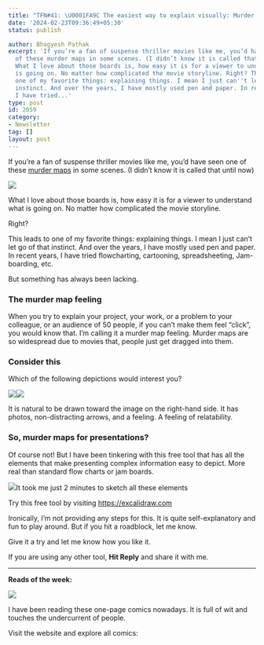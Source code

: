 ```yaml
---
title: "TFN#41: \U0001FA9C The easiest way to explain visually: Murder Maps"
date: '2024-02-23T09:36:49+05:30'
status: publish

author: Bhagyesh Pathak
excerpt: 'If you’re a fan of suspense thriller movies like me, you’d have seen one
  of these murder maps in some scenes. (I didn’t know it is called that until now)
  What I love about those boards is, how easy it is for a viewer to understand what
  is going on. No matter how complicated the movie storyline. Right? This leads to
  one of my favorite things: explaining things. I mean I just can''t let go of that
  instinct. And over the years, I have mostly used pen and paper. In recent years,
  I have tried...'
type: post
id: 2059
category:
- Newsletter
tag: []
layout: post
---
```


If you’re a fan of suspense thriller movies like me, you’d have seen one of these [murder maps](https://en.wikipedia.org/wiki/Evidence_board) in some scenes. (I didn’t know it is called that until now)

![](https://embed.filekitcdn.com/e/tkwVjiL2WnM6sb9P2ZThes/tNypaTZPJbRVkxL4vejH9f)

What I love about those boards is, how easy it is for a viewer to understand what is going on. No matter how complicated the movie storyline.

Right?

This leads to one of my favorite things: explaining things. I mean I just can’t let go of that instinct. And over the years, I have mostly used pen and paper. In recent years, I have tried flowcharting, cartooning, spreadsheeting, Jam-boarding, etc.

But something has always been lacking.

### The murder map feeling

When you try to explain your project, your work, or a problem to your colleague, or an audience of 50 people, if you can’t make them feel “click”, you would know that. I’m calling it a murder map feeling. Murder maps are so widespread due to movies that, people just get dragged into them.

### Consider this

Which of the following depictions would interest you?

![](https://embed.filekitcdn.com/e/tkwVjiL2WnM6sb9P2ZThes/2BUyKU6D9tG3yN5WLo64fZ?ar=16%3A9&fit=crop)![](https://embed.filekitcdn.com/e/tkwVjiL2WnM6sb9P2ZThes/LY9QhmMWrKnfvQrqYVMw8?ar=16%3A9&fit=crop)

It is natural to be drawn toward the image on the right-hand side. It has photos, non-distracting arrows, and a feeling. A feeling of relatability.

### So, murder maps for presentations?

Of course not! But I have been tinkering with this free tool that has all the elements that make presenting complex information easy to depict. More real than standard flow charts or jam boards.

![](https://embed.filekitcdn.com/e/tkwVjiL2WnM6sb9P2ZThes/8PRnMScyhX3MDycgHAqCHe)It took me just 2 minutes to sketch all these elements

Try this free tool by visiting https://excalidraw.com

Ironically, I’m not providing any steps for this. It is quite self-explanatory and fun to play around. But if you hit a roadblock, let me know.

Give it a try and let me know how you like it.

If you are using any other tool, **Hit Reply** and share it with me.

---

**Reads of the week:**

![](https://embed.filekitcdn.com/e/tkwVjiL2WnM6sb9P2ZThes/3qo2WtupQu6Pp8SwonUHu2)

I have been reading these one-page comics nowadays. It is full of wit and touches the undercurrent of people.

Visit the website and explore all comics: ​